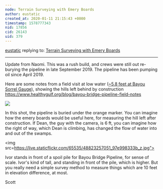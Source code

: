 ```yaml
---
node: Terrain Surveying with Emery Boards
author: eustatic
created_at: 2020-01-11 21:15:43 +0000
timestamp: 1578777343
nid: 17856
cid: 26143
uid: 379
---
```




[eustatic](../profile/eustatic) replying to: [Terrain Surveying with Emery Boards](../notes/a1ahna/12-12-2018/terrain-surveying-with-emery-boards)

----
Update from Naomi.  This was a rush build, and crews were still out re-burying the pipeline in late September 2019. The pipeline has been pumping oil since April 2019.

Here are some notes from a field visit at low water (<a href="https://waterdata.usgs.gov/la/nwis/uv?cb_00065=on&format=gif_default&site_no=07381450&period=&begin_date=2019-09-20&end_date=2019-09-29">~5.8 feet at Bayou Sorrel Gauge</a>), showing the hills left behind by construction
https://www.healthygulf.org/blog/bayou-bridge-pipeline-field-notes

<img src="https://live.staticflickr.com/65535/48822892893_c4495c4f35_b.jpg"></img>

In this shot, the pipeline is buried under the orange marker.  You can imagine how the emery boards would be useful here, for measuring the hill left after construction. If Dean, the guy with the camera, is 6 ft, you can imagine how the right of way, which Dean is climbing, has changed the flow of water into and out of the swamps. 

<img src=https://live.staticflickr.com/65535/48823257051_97e998333b_z.jpg">

Ivor stands in front of  a spoil pile for Bayou Bridge Pipeline, for sense of scale. Ivor's kind of tall, and standing in front of the pile, which is higher.  But you really need a simple survey method to measure things which are 10 feet in elevation difference, at most. 

Scott


